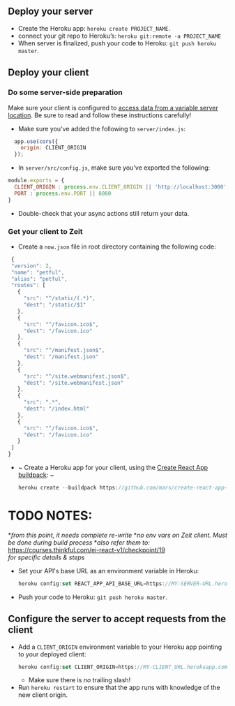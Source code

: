 ## Deploy your server

* Create the Heroku app: `heroku create PROJECT_NAME`.
* connect your git repo to Heroku’s: `heroku git:remote -a PROJECT_NAME`
* When server is finalized, push your code to Heroku: `git push heroku master`.

## Deploy your client

### Do some server-side preparation

Make sure your client is configured to [access data from a variable server location](https://courses.thinkful.com/react-001v3/assignment/1.2.1). Be sure to read and follow these instructions carefully!
  * Make sure you've added the following to `server/index.js`:
  ```js
    app.use(cors({
      origin: CLIENT_ORIGIN
    });
  ```
  * In `server/src/config.js`, make sure you've exported the following:
  ```js
  module.exports = {
    CLIENT_ORIGIN : process.env.CLIENT_ORIGIN || 'http://localhost:3000',
    PORT : process.env.PORT || 8080
  }
  ```
  * Double-check that your async actions still return your data.
  
### Get your client to Zeit

* Create a `now.json` file in root directory containing the following code:

```js
 {
 "version": 2,
 "name": "petful",
 "alias": "petful",
 "routes": [
   {
     "src": "^/static/(.*)",
     "dest": "/static/$1"
   },
   {
     "src": "^/favicon.ico$",
     "dest": "/favicon.ico"
   },
   {
     "src": "^/manifest.json$",
     "dest": "/manifest.json"
   },
   {
     "src": "^/site.webmanifest.json$",
     "dest": "/site.webmanifest.json"
   },
   {
     "src": ".*",
     "dest": "/index.html"
   },
   {
     "src": "^/favicon.ico$",
     "dest": "/favicon.ico"
   }
 ]
}


```
* ~ Create a Heroku app for your client, using the [Create React App buildpack](https://github.com/mars/create-react-app-buildpack): ~
  ```js
  heroku create --buildpack https://github.com/mars/create-react-app-buildpack.git
  ```

# TODO NOTES:
*_from this point, it needs complete re-write_
*_no env vars on Zeit client. Must be done during build process_
*_also refer them to:_ 
https://courses.thinkful.com/ei-react-v1/checkpoint/19  
_for specific details & steps_

* Set your API's base URL as an environment variable in Heroku: 
  ```js
  heroku config:set REACT_APP_API_BASE_URL=https://MY-SERVER-URL.herokuapp.com/api
  ```

* Push your code to Heroku: `git push heroku master`.

## Configure the server to accept requests from the client

* Add a `CLIENT_ORIGIN` environment variable to your Heroku app pointing to your deployed client:
  ```js
  heroku config:set CLIENT_ORIGIN=https://MY-CLIENT_URL.herokuapp.com
  ```
  * Make sure there is _no_ trailing slash!
* Run `heroku restart` to ensure that the app runs with knowledge of the new client origin.

